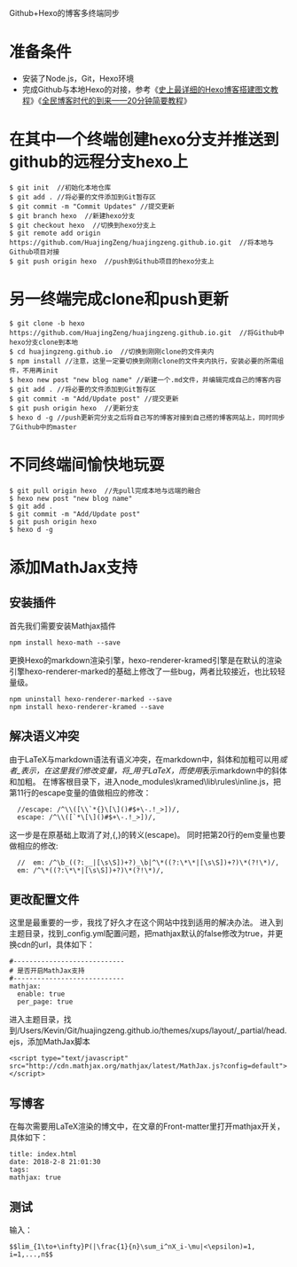 Github+Hexo的博客多终端同步

# 准备条件

- 安装了Node.js，Git，Hexo环境
- 完成Github与本地Hexo的对接，参考《[史上最详细的Hexo博客搭建图文教程](https://xuanwo.org/2015/03/26/hexo-intor/)》《[全民博客时代的到来——20分钟简要教程](https://www.jianshu.com/p/e99ed60390a8)》

# 在其中一个终端创建hexo分支并推送到github的远程分支hexo上

```
$ git init  //初始化本地仓库
$ git add . //将必要的文件添加到Git暂存区
$ git commit -m "Commit Updates" //提交更新
$ git branch hexo  //新建hexo分支
$ git checkout hexo  //切换到hexo分支上
$ git remote add origin https://github.com/HuajingZeng/huajingzeng.github.io.git  //将本地与Github项目对接
$ git push origin hexo  //push到Github项目的hexo分支上
```

# 另一终端完成clone和push更新

```
$ git clone -b hexo https://github.com/HuajingZeng/huajingzeng.github.io.git  //将Github中hexo分支clone到本地
$ cd huajingzeng.github.io  //切换到刚刚clone的文件夹内
$ npm install //注意，这里一定要切换到刚刚clone的文件夹内执行，安装必要的所需组件，不用再init
$ hexo new post "new blog name" //新建一个.md文件，并编辑完成自己的博客内容
$ git add . //将必要的文件添加到Git暂存区
$ git commit -m "Add/Update post" //提交更新
$ git push origin hexo  //更新分支
$ hexo d -g //push更新完分支之后将自己写的博客对接到自己搭的博客网站上，同时同步了Github中的master
```

# 不同终端间愉快地玩耍

```
$ git pull origin hexo  //先pull完成本地与远端的融合
$ hexo new post "new blog name"
$ git add .
$ git commit -m "Add/Update post"
$ git push origin hexo
$ hexo d -g
```


# 添加MathJax支持

## 安装插件

首先我们需要安装Mathjax插件

```
npm install hexo-math --save
```

更换Hexo的markdown渲染引擎，hexo-renderer-kramed引擎是在默认的渲染引擎hexo-renderer-marked的基础上修改了一些bug，两者比较接近，也比较轻量级。

```
npm uninstall hexo-renderer-marked --save 
npm install hexo-renderer-kramed --save
```

## 解决语义冲突

由于LaTeX与markdown语法有语义冲突，在markdown中，斜体和加粗可以用*或者_表示，在这里我们修改变量，将_用于LaTeX，而使用*表示markdown中的斜体和加粗。 
在博客根目录下，进入node_modules\kramed\lib\rules\inline.js，把第11行的escape变量的值做相应的修改：

```
  //escape: /^\\([\\`*{}\[\]()#$+\-.!_>])/,
  escape: /^\\([`*\[\]()#$+\-.!_>])/,
```

这一步是在原基础上取消了对,{,}的转义(escape)。 
同时把第20行的em变量也要做相应的修改:

```
  //  em: /^\b_((?:__|[\s\S])+?)_\b|^\*((?:\*\*|[\s\S])+?)\*(?!\*)/,
  em: /^\*((?:\*\*|[\s\S])+?)\*(?!\*)/,
```

## 更改配置文件

这里是最重要的一步，我找了好久才在这个网站中找到适用的解决办法。 
进入到主题目录，找到_config.yml配置问题，把mathjax默认的false修改为true，并更换cdn的url，具体如下：

```
#----------------------------
# 是否开启MathJax支持
#----------------------------
mathjax:
  enable: true
  per_page: true
```

进入主题目录，找到/Users/Kevin/Git/huajingzeng.github.io/themes/xups/layout/_partial/head.ejs，添加MathJax脚本


```
<script type="text/javascript" src="http://cdn.mathjax.org/mathjax/latest/MathJax.js?config=default"></script>
```

## 写博客

在每次需要用LaTeX渲染的博文中，在文章的Front-matter里打开mathjax开关，具体如下：

```
title: index.html
date: 2018-2-8 21:01:30
tags:
mathjax: true
```

## 测试

输入：

```
$$lim_{1\to+\infty}P(|\frac{1}{n}\sum_i^nX_i-\mu|<\epsilon)=1, i=1,...,n$$  
```
